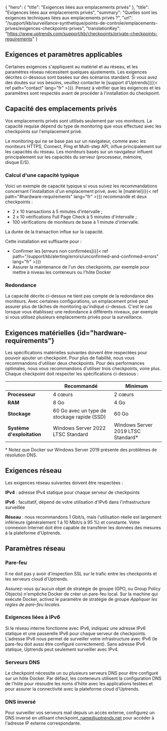 {
"hero": {
"title": "Exigences liées aux emplacements privés"
},
"title": "Exigences liées aux emplacements privés",
"summary": "Quelles sont les exigences techniques liées aux emplacements privés ?",
"url": "/support/kb/surveillance-synthetique/points-de-controle/emplacements-prives/exigences-checkpoints-prives",
"translationKey": "https://www.uptrends.com/support/kb/checkpoints/private-checkpoints-requirements"
}

## Exigences et paramètres applicables

Certaines exigences s'appliquent au matériel et au réseau, et les paramètres réseau nécessitent quelques ajustements. Les exigences décrites ci-dessous sont basées sur des scénarios standard. Si vous avez des doutes sur vos besoins, veuillez contacter le [support d'Uptrends]({{< ref path="contact" lang="fr" >}}). Pensez à vérifier que les exigences et les paramètres sont respectés avant de procéder à l'installation du checkpoint.

## Capacité des emplacements privés

Vos emplacements privés sont utilisés seulement par vos moniteurs. La capacité requise dépend du type de monitoring que vous effectuez avec les checkpoints sur l'emplacement privé.

Le monitoring qui ne se base pas sur un navigateur, comme avec les moniteurs HTTPS, Connect, Ping et Multi-step API, influe principalement sur les capacités du réseau. Les moniteurs basés sur un navigateur influent principalement sur les capacités du serveur (processeur, mémoire, disque E/S).

### Calcul d'une capacité typique

Voici un exemple de capacité typique si vous suivez les recommandations concernant l'installation d'un emplacement privé, avec le [matériel]({{< ref path="#hardware-requirements" lang="fr" >}}) recommandé et deux checkpoints :

- 2 x 10 transactions à 5 minutes d'intervalle ;
- 2 x 10 vérifications Full Page Check à 5 minutes d'intervalle ;
- 100 vérifications de moniteurs de base à 1 minute d'intervalle.

La durée de la transaction influe sur la capacité.

Cette installation est suffisante pour :

- Confirmer les [erreurs non confirmées]({{< ref path="/support/kb/alerting/errors/unconfirmed-and-confirmed-errors" lang="fr" >}})
- Assurer la maintenance de l'un des checkpoints, par exemple pour mettre à niveau les conteneurs ou l'hôte Docker

### Redondance

La capacité décrite ci-dessus ne tient pas compte de la redondance des moniteurs. Avec certaines configurations, un emplacement privé peut assurer plus de tâches de monitoring qu'indiqué ci-dessus. C'est le cas lorsque vous établissez une redondance à différents niveaux, par exemple si vous utilisez plusieurs emplacements privés pour la surveillance.

## Exigences matérielles {id="hardware-requirements"}

Les spécifications matérielles suivantes doivent être respectées pour pouvoir ajouter un checkpoint. Pour plus de fiabilité, nous vous recommandons d'utiliser deux checkpoints. Pour des performances optimales, nous vous recommandons d'utiliser trois checkpoints, voire plus. Chaque checkpoint doit respecter les spécifications ci-dessous :

|   | Recommandé | Minimum |
| --- | --- | --- |
| **Processeur** | 4 cœurs | 2 cœurs |
| **RAM** | 8 Go | 4 Go |
| **Stockage** | 60 Go avec un type de stockage rapide (SSD) | 60 Go |
| **Système d'exploitation** | Windows Server 2022 LTSC Standard | Windows Server 2019 LTSC Standard* |

* Notez que Docker sur Windows Server 2019 présente des problèmes de résolution DNS.

## Exigences réseau

Les exigences réseau suivantes doivent être respectées :

**IPv4** : adresse IPv4 statique pour chaque serveur de checkpoints

**IPv6** : facultatif, dépend de votre utilisation d'IPv6 dans l'infrastructure surveillée

**Réseau** : nous recommandons 1 Gbit/s, mais l'utilisation réelle est largement inférieure (généralement 1 à 10 Mbit/s à 95 %) et constante.
Votre connexion Internet doit être capable de transférer les données des mesures à la plateforme d'Uptrends.


## Paramètres réseau

### Pare-feu

Il ne doit pas y avoir d'inspection SSL sur le trafic entre les checkpoints et les serveurs cloud d'Uptrends.

Assurez-vous qu'aucun objet de stratégie de groupe (GPO, ou Group Policy Objects) n'empêche Docker de créer un pare-feu local. Sur la machine qui exécute Docker, activez le paramètre de stratégie de groupe *Appliquer les règles de pare-feu locales*.

### Exigences liées à IPv6

Si le réseau interne fonctionne avec IPv6, indiquez une adresse IPv6 statique et une passerelle IPv6 pour chaque serveur de checkpoints. L'adresse IPv6 nous permet de surveiller votre infrastructure avec IPv6 (le pare-feu doit aussi être configuré correctement). Sans adresse IPv6 statique, Uptrends peut seulement surveiller avec IPv4.

### Serveurs DNS

Le checkpoint nécessite un ou plusieurs serveurs DNS pour être configuré sur un hôte Docker. Par défaut, les conteneurs utilisent la configuration DNS de l'hôte pour résoudre les noms d'hôte avec les applications testées et pour assurer la connectivité avec la plateforme cloud d'Uptrends.

### DNS inversé

Pour surveiller vos serveurs mail depuis un accès externe, configurez un DNS inversé en utilisant checkpoint\_name@uptrends.net pour accéder à l'adresse IP externe correspondante.

